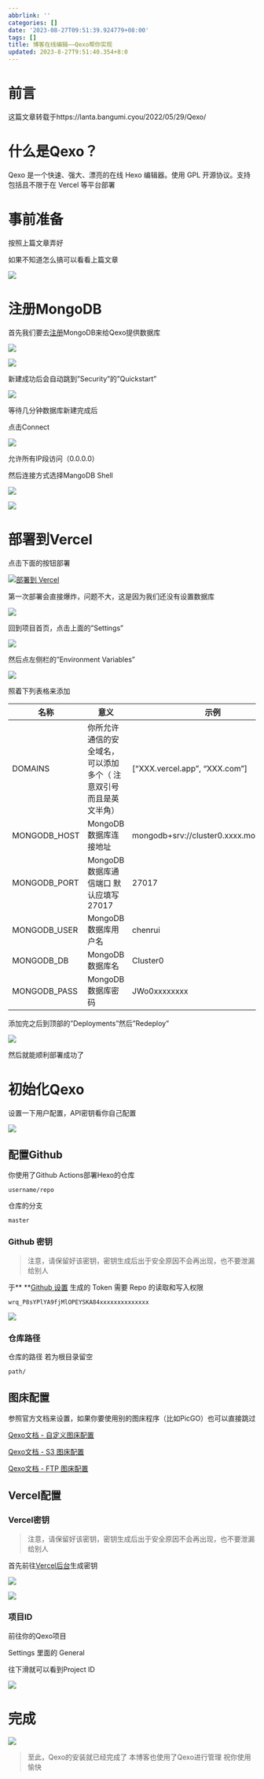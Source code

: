 ```yaml
---
abbrlink: ''
categories: []
date: '2023-08-27T09:51:39.924779+08:00'
tags: []
title: 博客在线编辑——Qexo帮你实现
updated: 2023-8-27T9:51:40.354+8:0
---
```

# 前言

这篇文章转载于https://lanta.bangumi.cyou/2022/05/29/Qexo/

# 什么是Qexo？

Qexo 是一个快速、强大、漂亮的在线 Hexo 编辑器。使用 GPL 开源协议。支持包括且不限于在 Vercel 等平台部署

# 事前准备

按照上篇文章弄好

如果不知道怎么搞可以看看上篇文章

![](https://lantapic.bangumi.cyou/img/2022-05-29_11-33.png)

# 注册MongoDB

首先我们要去[注册](https://www.mongodb.com/cloud/atlas/register)MongoDB来给Qexo提供数据库

![](https://lantapic.bangumi.cyou/img/2022-05-29_11-17.png)

![](https://lantapic.bangumi.cyou/img/2022-05-29_11-18.png)

新建成功后会自动跳到”Security”的”Quickstart”

![](https://lantapic.bangumi.cyou/img/2022-05-29_11-18_1.png)

等待几分钟数据库新建完成后

点击Connect

![](https://lantapic.bangumi.cyou/img/2022-05-29_11-21.png)

允许所有IP段访问（0.0.0.0）

然后连接方式选择MangoDB Shell

![](https://lantapic.bangumi.cyou/img/2022-05-29_11-22.png)

![](https://lantapic.bangumi.cyou/img/2022-05-29_11-23.png)

# 部署到Vercel

点击下面的按钮部署

[![部署到 Vercel](https://camo.githubusercontent.com/5e471e99e8e022cf454693e38ec843036ec6301e27ee1e1fa10325b1cb720584/68747470733a2f2f76657263656c2e636f6d2f627574746f6e)](https://vercel.com/new/clone?repository-url=https://github.com/am-abudu/Qexo)

第一次部署会直接爆炸，问题不大，这是因为我们还没有设置数据库

![](https://lantapic.bangumi.cyou/img/photo_2022-05-29_11-06-41.jpg)

回到项目首页，点击上面的”Settings”

![](https://lantapic.bangumi.cyou/img/2022-05-29_11-26.png)

然后点左侧栏的”Environment Variables”

![](https://lantapic.bangumi.cyou/img/2022-05-29_11-27.png)

照着下列表格来添加

| 名称          | 意义                                                              | 示例                                    |
| ------------- | ----------------------------------------------------------------- | --------------------------------------- |
| DOMAINS       | 你所允许通信的安全域名，可以添加多个（ 注意双引号而且是英文半角） | [“XXX.vercel.app”, “XXX.com”]       |
| MONGODB\_HOST | MongoDB 数据库连接地址                                            | mongodb+srv://cluster0.xxxx.mongodb.net |
| MONGODB\_PORT | MongoDB 数据库通信端口 默认应填写 27017                           | 27017                                   |
| MONGODB\_USER | MongoDB 数据库用户名                                              | chenrui                                 |
| MONGODB\_DB   | MongoDB 数据库名                                                  | Cluster0                                |
| MONGODB\_PASS | MongoDB 数据库密码                                                | JWo0xxxxxxxx                            |

添加完之后到顶部的”Deployments”然后”Redeploy”

![](https://lantapic.bangumi.cyou/img/2022-05-29_11-30.png)

然后就能顺利部署成功了

# 初始化Qexo

设置一下用户配置，API密钥看你自己配置

![](https://lantapic.bangumi.cyou/img/2022-05-29_11-32.png)

## 配置Github

你使用了Github Actions部署Hexo的仓库

```none
username/repo
```

仓库的分支

```none
master
```

### Github 密钥

> 注意，请保留好该密钥，密钥生成后出于安全原因不会再出现，也不要泄漏给别人

于** **[Github 设置](https://github.com/settings/tokens) 生成的 Token 需要 Repo 的读取和写入权限

```none
wrq_P8sYPlYA9fjMlOPEYSKA84xxxxxxxxxxxxxx
```

![](https://lantapic.bangumi.cyou/img/2022-05-29_11-37.png)

### 仓库路径

仓库的路径 若为根目录留空

```none
path/
```

## 图床配置

参照官方文档来设置，如果你要使用别的图床程序（比如PicGO）也可以直接跳过

[Qexo文档 - 自定义图床配置](https://github.com/Qexo/Qexo/wiki/%E8%87%AA%E5%AE%9A%E4%B9%89%E5%9B%BE%E5%BA%8A%E9%85%8D%E7%BD%AE)

[Qexo文档 - S3 图床配置](https://github.com/Qexo/Qexo/wiki/S3-%E5%9B%BE%E5%BA%8A%E9%85%8D%E7%BD%AE)

[Qexo文档 - FTP 图床配置](https://github.com/Qexo/Qexo/wiki/FTP-%E5%9B%BE%E5%BA%8A%E9%85%8D%E7%BD%AE)

## Vercel配置

### Vercel密钥

> 注意，请保留好该密钥，密钥生成后出于安全原因不会再出现，也不要泄漏给别人

首先前往[Vercel后台](https://vercel.com/account/tokens)生成密钥

![](https://lantapic.bangumi.cyou/img/2022-05-29_11-42.png)

![](https://lantapic.bangumi.cyou/img/2022-05-29_11-43.png)

### 项目ID

前往你的Qexo项目

Settings 里面的 General

往下滑就可以看到Project ID

![](https://lantapic.bangumi.cyou/img/2022-05-29_11-45.png)

# 完成

![](https://lantapic.bangumi.cyou/img/2022-05-29_11-50.png)

> 至此，Qexo的安装就已经完成了
> 本博客也使用了Qexo进行管理
> 祝你使用愉快
